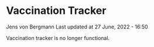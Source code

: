 Vaccination Tracker
================
Jens von Bergmann
Last updated at 27 June, 2022 - 16:50

Vaccination tracker is no longer functional.
